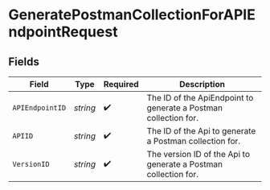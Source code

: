# GeneratePostmanCollectionForAPIEndpointRequest


## Fields

| Field                                                           | Type                                                            | Required                                                        | Description                                                     |
| --------------------------------------------------------------- | --------------------------------------------------------------- | --------------------------------------------------------------- | --------------------------------------------------------------- |
| `APIEndpointID`                                                 | *string*                                                        | :heavy_check_mark:                                              | The ID of the ApiEndpoint to generate a Postman collection for. |
| `APIID`                                                         | *string*                                                        | :heavy_check_mark:                                              | The ID of the Api to generate a Postman collection for.         |
| `VersionID`                                                     | *string*                                                        | :heavy_check_mark:                                              | The version ID of the Api to generate a Postman collection for. |